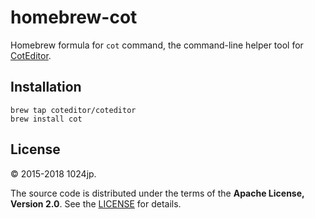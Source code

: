 
homebrew-cot
=============================

Homebrew formula for `cot` command, the command-line helper tool for [CotEditor](http://coteditor.com).



Installation
-----------------------------

```
brew tap coteditor/coteditor
brew install cot
```


License
-----------------------------

© 2015-2018 1024jp.

The source code is distributed under the terms of the __Apache License, Version 2.0__. See the [LICENSE](LICENSE) for details.
